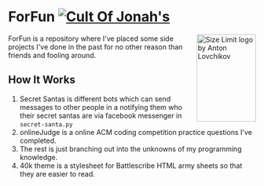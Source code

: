 # ForFun [![Cult Of Jonah's][cult-img]][cult]

<img src="https://gist.githubusercontent.com/ktzanev/770faf461fa23a5f7e8649691f89c025/raw/a7559eecbb42304907e763a5c8ccebff6896f0f2/anonymous.svg" align="right"
     alt="Size Limit logo by Anton Lovchikov" width="120" height="178">
ForFun is a repository where I've placed some side projects I've done in the
past for no other reason than friends and fooling around. 


[GitHub action]: https://github.com/andresz1/size-limit-action
[cult-img]:      http://cultofmartians.com/assets/badges/badge.svg
[cult]:          http://cultofmartians.com/tasks/size-limit-config.html


## How It Works

1. Secret Santas is different bots which can send messages to other people in a 
   notifying them who their secret santas are via facebook messenger in `secret-santa.py`
2. onlineJudge is a online ACM coding competition practice questions I've completed.
3. The rest is just branching out into the unknowns of my programming knowledge.
4. 40k theme is a stylesheet for Battlescribe HTML army sheets so that they are easier to read. 


